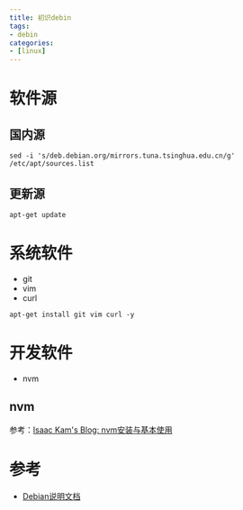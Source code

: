 ```yaml
---
title: 初识debin
tags:
- debin
categories:
- [linux]
---
```


# 软件源

## 国内源
```shell
sed -i 's/deb.debian.org/mirrors.tuna.tsinghua.edu.cn/g' /etc/apt/sources.list
```

## 更新源

```shell
apt-get update
```

# 系统软件

- git
- vim
- curl

```shell
apt-get install git vim curl -y
```

# 开发软件

- nvm

## nvm

参考：[Isaac Kam's Blog: nvm安装与基本使用](nvm安装与基本使用/#more)

# 参考

- [Debian说明文档](https://www.debian.org/doc/)
